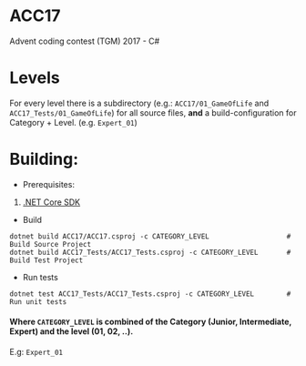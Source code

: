 # ACC17
Advent coding contest (TGM) 2017 - C#

# Levels
For every level there is a subdirectory (e.g.: `ACC17/01_GameOfLife` and `ACC17_Tests/01_GameOfLife`) for all source files, **and** a build-configuration for Category + Level. (e.g. `Expert_01`)

# Building:
* Prerequisites:
1. [.NET Core SDK](https://www.microsoft.com/net/download)

* Build
```
dotnet build ACC17/ACC17.csproj -c CATEGORY_LEVEL					# Build Source Project
dotnet build ACC17_Tests/ACC17_Tests.csproj -c CATEGORY_LEVEL		# Build Test Project
```

* Run tests
```
dotnet test ACC17_Tests/ACC17_Tests.csproj -c CATEGORY_LEVEL		# Run unit tests
```

#### Where `CATEGORY_LEVEL` is combined of the Category (Junior, Intermediate, Expert) and the level (01, 02, ..).
E.g: `Expert_01`
